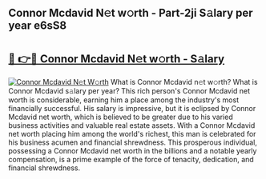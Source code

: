 ## Connor Mcdavid N𝚎t w𝚘rth - Part-2ji S𝚊lary per year e6sS8

# <h2><a href="http://gc3b7f.nevu.top/?p=Connor+Mcdavid">🔗 👉🔴 Connor Mcdavid N𝚎t w𝚘rth - S𝚊lary</a></h2>

[![Connor Mcdavid N𝚎t W𝚘rth](https://i.imgur.com/Oavwk0R.jpeg)](http://gc3b7f.nevu.top/?p=Connor+Mcdavid)
What is Connor Mcdavid n𝚎t w𝚘rth? What is Connor Mcdavid s𝚊lary per year?
This rich person's Connor Mcdavid net worth is considerable, earning him a place among the industry's most financially successful. His salary is impressive, but it is eclipsed by Connor Mcdavid net worth, which is believed to be greater due to his varied business activities and valuable real estate assets. With a Connor Mcdavid net worth placing him among the world's richest, this man is celebrated for his business acumen and financial shrewdness. This prosperous individual, possessing a Connor Mcdavid net worth in the billions and a notable yearly compensation, is a prime example of the force of tenacity, dedication, and financial shrewdness.
